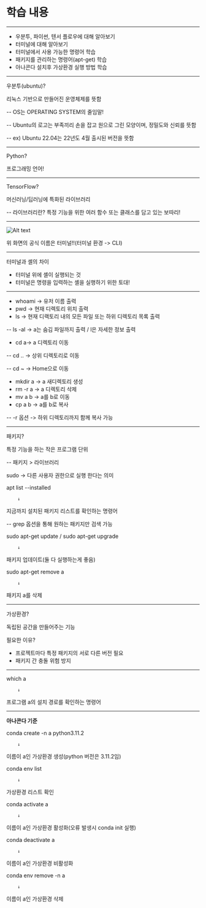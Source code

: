 # 학습 내용
---

- 우분투, 파이썬, 텐서 플로우에 대해 알아보기
- 터미널에 대해 알아보기
- 터미널에서 사용 가능한 명령어 학습
- 패키지를 관리하는 명령어(apt-get) 학습
- 아나콘다 설치후 가상환경 실행 방법 학습

---

우분투(ubuntu)?

리눅스 기반으로 만들어진 운영체제를 뜻함

-- OS는 OPERATING SYSTEM의 줄임말!

-- Ubuntu의 로고는 부족끼리 손을 잡고 원으로 그린 모양이며, 정밀도와 신뢰를 뜻함

-- ex) Ubuntu 22.04는 22년도 4월 출시된 버전을 뜻함

---

Python?

프로그래밍 언어!

---

TensorFlow?

머신러닝/딥러닝에 특화된 라이브러리

-- 라이브러리란? 특정 기능을 위한 여러 함수 또는 클래스를 담고 있는 보따리!

---

![Alt text](https://d3s0tskafalll9.cloudfront.net/media/images/Untitled_19.max-800x600_laxgilq.png)

위 화면의 공식 이름은 터미널!!(터미널 환경 -> CLI)

---

터미널과 셸의 차이

- 터미널 위에 셸이 실행되는 것
- 터미널은 명령을 입력하는 셸을 실행하기 위한 토대!

---

- whoami -> 유저 이름 출력
- pwd -> 현재 디렉토리 위치 출력
- ls -> 현재 디랙토리 내의 모든 파일 또는 하위 디렉토리 목록 출력

-- ls -al -> a는 숨김 파일까지 출력 / l은 자세한 정보 출력
- cd a-> a 디렉토리 이동

-- cd .. -> 상위 디렉토리로 이동

-- cd ~ -> Home으로 이동
- mkdir a -> a 새디렉토리 생성
- rm -r a -> a 디렉토리 삭제
- mv a b -> a를 b로 이동
- cp a b -> a를 b로 복사

-- -r 옵션 -> 하위 디렉토리까지 함께 복사 가능

---

패키지?
 
특정 기능을 하는 작은 프로그램 단위

-- 패키지 > 라이브러리

sudo -> 다른 사용자 권한으로 실행 한다는 의미

apt list --installed

		↓

지금까지 설치된 패키지 리스트를 확인하는 명령어

-- grep 옵션을 통해 원하는 패키지만 검색 가능

sudo apt-get update / sudo apt-get upgrade

		↓

패키지 업데이트(둘 다 실행하는게 좋음)

sudo apt-get remove a

		↓

패키지 a를 삭제

---

가상환경? 

독립된 공간을 만들어주는 기능 

필요한 이유? 

- 프로젝트마다 특정 패키지의 서로 다른 버전 필요
- 패키지 간 충돌 위험 방지

---

which a

		↓

프로그램 a의 설치 경로를 확인하는 명령어

---

__아나콘다 기준__

conda create -n a python3.11.2 

		↓

이름이 a인 가상환경 생성(python 버전은 3.11.2임)

conda env list

		↓

가상환경 리스트 확인

conda activate a

		↓

이름이 a인 가상환경 활성화(오류 발생시 conda init 실행)

conda deactivate a

		↓

이름이 a인 가상환경 비활성화

conda env remove -n a

		↓

이름이 a인 가상환경 삭제


